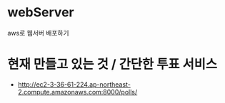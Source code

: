 # webServer
aws로 웹서버 배포하기

# 현재 만들고 있는 것 / 간단한 투표 서비스
* http://ec2-3-36-61-224.ap-northeast-2.compute.amazonaws.com:8000/polls/
